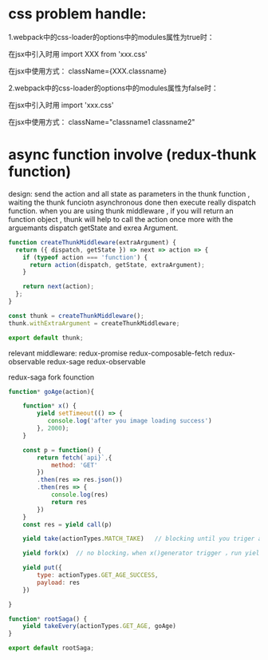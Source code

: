 # css problem handle:
1.webpack中的css-loader的options中的modules属性为true时：

在jsx中引入时用 import XXX from 'xxx.css'

在jsx中使用方式： className={XXX.classname}

2.webpack中的css-loader的options中的modules属性为false时：

在jsx中引入时用 import 'xxx.css'

在jsx中使用方式： className="classname1 classname2"

# async function involve (redux-thunk function)

design: send the action and all state as parameters in the thunk function , waiting the thunk funciotn asynchronous done then execute really dispatch function.
when you are using thunk middleware , if you will return an function object , thunk will help to call the action once more with the arguemants dispatch  getState and exrea Argument.

```javascript
function createThunkMiddleware(extraArgument) {
  return ({ dispatch, getState }) => next => action => {
    if (typeof action === 'function') {
      return action(dispatch, getState, extraArgument);
    }

    return next(action);
  };
}

const thunk = createThunkMiddleware();
thunk.withExtraArgument = createThunkMiddleware;

export default thunk;
```

relevant middleware:  redux-promise redux-composable-fetch redux-observable redux-sage redux-observable

redux-saga fork founction 
```javascript
function* goAge(action){

    function* x() {
        yield setTimeout(() => {
           console.log('after you image loading success') 
        }, 2000);
    }

    const p = function() {
        return fetch(`api}`,{
            method: 'GET'
        })
        .then(res => res.json())
        .then(res => {
            console.log(res)
            return res
        })
    }
    const res = yield call(p)

    yield take(actionTypes.MATCH_TAKE)   // blocking until you triger action behaviour 

    yield fork(x)  // no blocking，when x()generator trigger ，run yield put right now 

    yield put({
        type: actionTypes.GET_AGE_SUCCESS,
        payload: res
    })

}

function* rootSaga() {
    yield takeEvery(actionTypes.GET_AGE, goAge)
}

export default rootSaga;

```
